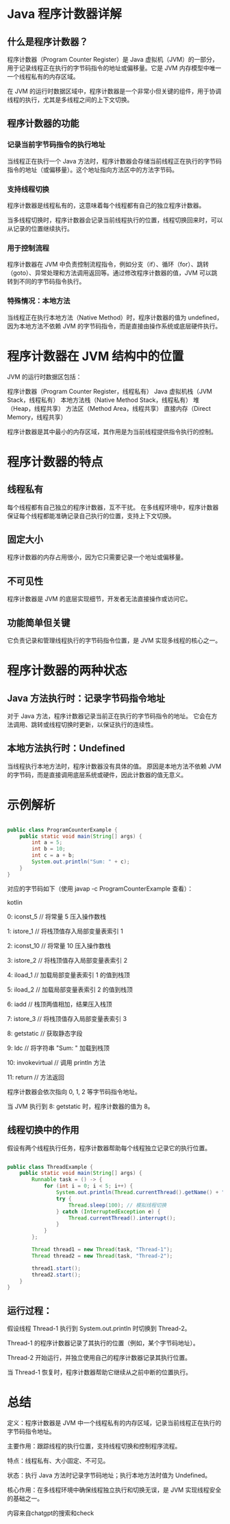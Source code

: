 # Java 程序计数器详解

## 什么是程序计数器？

程序计数器（Program Counter Register）是 Java 虚拟机（JVM）的一部分，用于记录线程正在执行的字节码指令的地址或偏移量。它是 JVM 内存模型中唯一一个线程私有的内存区域。

在 JVM 的运行时数据区域中，程序计数器是一个非常小但关键的组件，用于协调线程的执行，尤其是多线程之间的上下文切换。

## 程序计数器的功能

### 记录当前字节码指令的执行地址

当线程正在执行一个 Java 方法时，程序计数器会存储当前线程正在执行的字节码指令的地址（或偏移量）。这个地址指向方法区中的方法字节码。

### 支持线程切换

程序计数器是线程私有的，这意味着每个线程都有自己的独立程序计数器。

当多线程切换时，程序计数器会记录当前线程执行的位置，线程切换回来时，可以从记录的位置继续执行。

### 用于控制流程

程序计数器在 JVM 中负责控制流程指令，例如分支（if）、循环（for）、跳转（goto）、异常处理和方法调用返回等。通过修改程序计数器的值，JVM 可以跳转到不同的字节码指令执行。

### 特殊情况：本地方法

当线程正在执行本地方法（Native Method）时，程序计数器的值为 undefined，因为本地方法不依赖 JVM 的字节码指令，而是直接由操作系统或底层硬件执行。

# 程序计数器在 JVM 结构中的位置

JVM 的运行时数据区包括：

程序计数器（Program Counter Register，线程私有）
Java 虚拟机栈（JVM Stack，线程私有）
本地方法栈（Native Method Stack，线程私有）
堆（Heap，线程共享）
方法区（Method Area，线程共享）
直接内存（Direct Memory，线程共享）

程序计数器是其中最小的内存区域，其作用是为当前线程提供指令执行的控制。

# 程序计数器的特点

## 线程私有

每个线程都有自己独立的程序计数器，互不干扰。
在多线程环境中，程序计数器保证每个线程都能准确记录自己执行的位置，支持上下文切换。

## 固定大小

程序计数器的内存占用很小，因为它只需要记录一个地址或偏移量。

## 不可见性

程序计数器是 JVM 的底层实现细节，开发者无法直接操作或访问它。

## 功能简单但关键

它负责记录和管理线程执行的字节码指令位置，是 JVM 实现多线程的核心之一。

# 程序计数器的两种状态

## Java 方法执行时：记录字节码指令地址

对于 Java 方法，程序计数器记录当前正在执行的字节码指令的地址。
它会在方法调用、跳转或线程切换时更新，以保证执行的连续性。

## 本地方法执行时：Undefined

当线程执行本地方法时，程序计数器没有具体的值。
原因是本地方法不依赖 JVM 的字节码，而是直接调用底层系统或硬件，因此计数器的值无意义。

# 示例解析

```java

public class ProgramCounterExample {
    public static void main(String[] args) {
        int a = 5;
        int b = 10;
        int c = a + b;
        System.out.println("Sum: " + c);
    }
}
```

对应的字节码如下（使用 javap -c ProgramCounterExample 查看）：

kotlin

 0: iconst_5       // 将常量 5 压入操作数栈

 1: istore_1       // 将栈顶值存入局部变量表索引 1

 2: iconst_10      // 将常量 10 压入操作数栈

 3: istore_2       // 将栈顶值存入局部变量表索引 2

 4: iload_1        // 加载局部变量表索引 1 的值到栈顶

 5: iload_2        // 加载局部变量表索引 2 的值到栈顶

 6: iadd           // 栈顶两值相加，结果压入栈顶

 7: istore_3       // 将栈顶值存入局部变量表索引 3

 8: getstatic      // 获取静态字段

 9: ldc            // 将字符串 "Sum: " 加载到栈顶

10: invokevirtual  // 调用 println 方法

11: return         // 方法返回


程序计数器会依次指向 0, 1, 2 等字节码指令地址。

当 JVM 执行到 8: getstatic 时，程序计数器的值为 8。

## 线程切换中的作用
假设有两个线程执行任务，程序计数器帮助每个线程独立记录它的执行位置。

```java

public class ThreadExample {
    public static void main(String[] args) {
        Runnable task = () -> {
            for (int i = 0; i < 5; i++) {
                System.out.println(Thread.currentThread().getName() + " - Counter: " + i);
                try {
                    Thread.sleep(100); // 模拟线程切换
                } catch (InterruptedException e) {
                    Thread.currentThread().interrupt();
                }
            }
        };

        Thread thread1 = new Thread(task, "Thread-1");
        Thread thread2 = new Thread(task, "Thread-2");

        thread1.start();
        thread2.start();
    }
}
```

## 运行过程：

假设线程 Thread-1 执行到 System.out.println 时切换到 Thread-2。

Thread-1 的程序计数器记录了其执行的位置（例如，某个字节码地址）。

Thread-2 开始运行，并独立使用自己的程序计数器记录其执行位置。

当 Thread-1 恢复时，程序计数器帮助它继续从之前中断的位置执行。

# 总结

定义：程序计数器是 JVM 中一个线程私有的内存区域，记录当前线程正在执行的字节码指令地址。

主要作用：跟踪线程的执行位置，支持线程切换和控制程序流程。

特点：线程私有、大小固定、不可见。

状态：执行 Java 方法时记录字节码地址；执行本地方法时值为 Undefined。

核心作用：在多线程环境中确保线程独立执行和切换无误，是 JVM 实现线程安全的基础之一。

内容来自chatgpt的搜索和check
